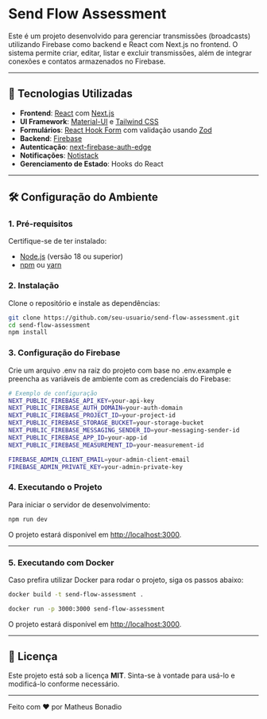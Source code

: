 # Send Flow Assessment

Este é um projeto desenvolvido para gerenciar transmissões (broadcasts) utilizando Firebase como backend e React com Next.js no frontend. O sistema permite criar, editar, listar e excluir transmissões, além de integrar conexões e contatos armazenados no Firebase.

---

## 🚀 Tecnologias Utilizadas

- **Frontend**: [React](https://reactjs.org/) com [Next.js](https://nextjs.org/)
- **UI Framework**: [Material-UI](https://mui.com/) e [Tailwind CSS](https://tailwindcss.com/)
- **Formulários**: [React Hook Form](https://react-hook-form.com/) com validação usando [Zod](https://zod.dev/)
- **Backend**: [Firebase](https://firebase.google.com/)
- **Autenticação**: [next-firebase-auth-edge](https://github.com/Glideh/next-firebase-auth-edge)
- **Notificações**: [Notistack](https://notistack.com/)
- **Gerenciamento de Estado**: Hooks do React

---

## 🛠️ Configuração do Ambiente

### 1. Pré-requisitos

Certifique-se de ter instalado:

- [Node.js](https://nodejs.org/) (versão 18 ou superior)
- [npm](https://www.npmjs.com/) ou [yarn](https://yarnpkg.com/)

### 2. Instalação

Clone o repositório e instale as dependências:

```bash
git clone https://github.com/seu-usuario/send-flow-assessment.git
cd send-flow-assessment
npm install
```

### 3. Configuração do Firebase

Crie um arquivo .env na raiz do projeto com base no .env.example e preencha as variáveis de ambiente com as credenciais do Firebase:

```bash
# Exemplo de configuração
NEXT_PUBLIC_FIREBASE_API_KEY=your-api-key
NEXT_PUBLIC_FIREBASE_AUTH_DOMAIN=your-auth-domain
NEXT_PUBLIC_FIREBASE_PROJECT_ID=your-project-id
NEXT_PUBLIC_FIREBASE_STORAGE_BUCKET=your-storage-bucket
NEXT_PUBLIC_FIREBASE_MESSAGING_SENDER_ID=your-messaging-sender-id
NEXT_PUBLIC_FIREBASE_APP_ID=your-app-id
NEXT_PUBLIC_FIREBASE_MEASUREMENT_ID=your-measurement-id

FIREBASE_ADMIN_CLIENT_EMAIL=your-admin-client-email
FIREBASE_ADMIN_PRIVATE_KEY=your-admin-private-key
```

### 4. Executando o Projeto

Para iniciar o servidor de desenvolvimento:

```bash
npm run dev
```

O projeto estará disponível em [http://localhost:3000](http://localhost:3000).

---

### 5. Executando com Docker

Caso prefira utilizar Docker para rodar o projeto, siga os passos abaixo:

```bash
docker build -t send-flow-assessment .

docker run -p 3000:3000 send-flow-assessment
```

O projeto estará disponível em [http://localhost:3000](http://localhost:3000).

---

## 📝 Licença

Este projeto está sob a licença **MIT**. Sinta-se à vontade para usá-lo e modificá-lo conforme necessário.

---

Feito com ❤️ por Matheus Bonadio
